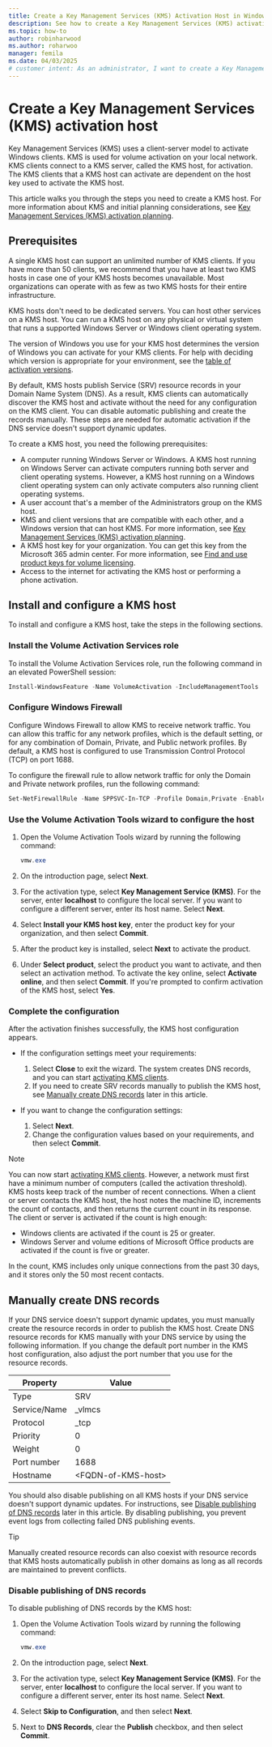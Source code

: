 ```yaml
---
title: Create a Key Management Services (KMS) Activation Host in Windows Server
description: See how to create a Key Management Services (KMS) activation host that you can use for volume activation on Windows Server and Windows KMS clients.
ms.topic: how-to
author: robinharwood
ms.author: roharwoo
manager: femila
ms.date: 04/03/2025
# customer intent: As an administrator, I want to create a Key Management Services (KMS) host so that I can take advantage of automatic and centralized activation for volume-licensed products in my network.
---
```


# Create a Key Management Services (KMS) activation host

Key Management Services (KMS) uses a client-server model to activate Windows clients. KMS is used for volume activation on your local network. KMS clients connect to a KMS server, called the KMS host, for activation. The KMS clients that a KMS host can activate are dependent on the host key used to activate the KMS host.

This article walks you through the steps you need to create a KMS host. For more information about KMS and initial planning considerations, see [Key Management Services (KMS) activation planning](kms-activation-planning.md).

## Prerequisites

A single KMS host can support an unlimited number of KMS clients. If you have more than 50 clients, we recommend that you have at least two KMS hosts in case one of your KMS hosts becomes unavailable. Most organizations can operate with as few as two KMS hosts for their entire infrastructure.

KMS hosts don't need to be dedicated servers. You can host other services on a KMS host. You can run a KMS host on any physical or virtual system that runs a supported Windows Server or Windows client operating system.

The version of Windows you use for your KMS host determines the version of Windows you can activate for your KMS clients. For help with deciding which version is appropriate for your environment, see the [table of activation versions](kms-activation-planning.md#activation-versions).

By default, KMS hosts publish Service (SRV) resource records in your Domain Name System (DNS). As a result, KMS clients can automatically discover the KMS host and activate without the need for any configuration on the KMS client. You can disable automatic publishing and create the records manually. These steps are needed for automatic activation if the DNS service doesn't support dynamic updates.

To create a KMS host, you need the following prerequisites:

- A computer running Windows Server or Windows. A KMS host running on Windows Server can activate computers running both server and client operating systems. However, a KMS host running on a Windows client operating system can only activate computers also running client operating systems.
- A user account that's a member of the Administrators group on the KMS host.
- KMS and client versions that are compatible with each other, and a Windows version that can host KMS. For more information, see [Key Management Services (KMS) activation planning](kms-activation-planning.md?tabs=server25).
- A KMS host key for your organization. You can get this key from the Microsoft 365 admin center. For more information, see [Find and use product keys for volume licensing](/microsoft-365/commerce/licenses/product-keys-for-vl).
- Access to the internet for activating the KMS host or performing a phone activation.

## Install and configure a KMS host

To install and configure a KMS host, take the steps in the following sections.

### Install the Volume Activation Services role

To install the Volume Activation Services role, run the following command in an elevated PowerShell session:

```PowerShell
Install-WindowsFeature -Name VolumeActivation -IncludeManagementTools
```

### Configure Windows Firewall

Configure Windows Firewall to allow KMS to receive network traffic. You can allow this traffic for any network profiles, which is the default setting, or for any combination of Domain, Private, and Public network profiles. By default, a KMS host is configured to use Transmission Control Protocol (TCP) on port 1688.

To configure the firewall rule to allow network traffic for only the Domain and Private network profiles, run the following command:

```PowerShell
Set-NetFirewallRule -Name SPPSVC-In-TCP -Profile Domain,Private -Enabled True
```

### Use the Volume Activation Tools wizard to configure the host

1. Open the Volume Activation Tools wizard by running the following command:

   ```PowerShell
   vmw.exe
   ```

1. On the introduction page, select **Next**.

1. For the activation type, select **Key Management Service (KMS)**. For the server, enter **localhost** to configure the local server. If you want to configure a different server, enter its host name. Select **Next**.

1. Select **Install your KMS host key**, enter the product key for your organization, and then select **Commit**.

1. After the product key is installed, select **Next** to activate the product.

1. Under **Select product**, select the product you want to activate, and then select an activation method. To activate the key online, select **Activate online**, and then select **Commit**. If you're prompted to confirm activation of the KMS host, select **Yes**.

### Complete the configuration

After the activation finishes successfully, the KMS host configuration appears.

- If the configuration settings meet your requirements:
  1. Select **Close** to exit the wizard. The system creates DNS records, and you can start [activating KMS clients](kms-client-activation-keys.md).
  1. If you need to create SRV records manually to publish the KMS host, see [Manually create DNS records](#manually-create-dns-records) later in this article.

- If you want to change the configuration settings:
  1. Select **Next**.
  1. Change the configuration values based on your requirements, and then select **Commit**.

> [!NOTE]
> You can now start [activating KMS clients](kms-client-activation-keys.md). However, a network must first have a minimum number of computers (called the activation threshold). KMS hosts keep track of the number of recent connections. When a client or server contacts the KMS host, the host notes the machine ID, increments the count of contacts, and then returns the current count in its response. The client or server is activated if the count is high enough:
>
> - Windows clients are activated if the count is 25 or greater.
> - Windows Server and volume editions of Microsoft Office products are activated if the count is five or greater.
>
> In the count, KMS includes only unique connections from the past 30 days, and it stores only the 50 most recent contacts.

## Manually create DNS records

If your DNS service doesn't support dynamic updates, you must manually create the resource records in order to publish the KMS host. Create DNS resource records for KMS manually with your DNS service by using the following information. If you change the default port number in the KMS host configuration, also adjust the port number that you use for the resource records.

| Property | Value |
|--|--|
| Type | SRV |
| Service/Name | _vlmcs |
| Protocol | _tcp |
| Priority | 0 |
| Weight | 0 |
| Port number | 1688 |
| Hostname | \<FQDN-of-KMS-host\> |

You should also disable publishing on all KMS hosts if your DNS service doesn't support dynamic updates. For instructions, see [Disable publishing of DNS records](#disable-publishing-of-dns-records) later in this article. By disabling publishing, you prevent event logs from collecting failed DNS publishing events.

> [!TIP]
> Manually created resource records can also coexist with resource records that KMS hosts automatically publish in other domains as long as all records are maintained to prevent conflicts.

### Disable publishing of DNS records

To disable publishing of DNS records by the KMS host:

1. Open the Volume Activation Tools wizard by running the following command:

   ```PowerShell
   vmw.exe
   ```

1. On the introduction page, select **Next**.

1. For the activation type, select **Key Management Service (KMS)**. For the server, enter **localhost** to configure the local server. If you want to configure a different server, enter its host name. Select **Next**.

1. Select **Skip to Configuration**, and then select **Next**.

1. Next to **DNS Records**, clear the **Publish** checkbox, and then select **Commit**.
